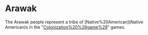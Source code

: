 # Arawak

The Arawak people represent a tribe of [Native%20American](Native American)s in the "[Colonization%20%28game%29](Colonization)" games.